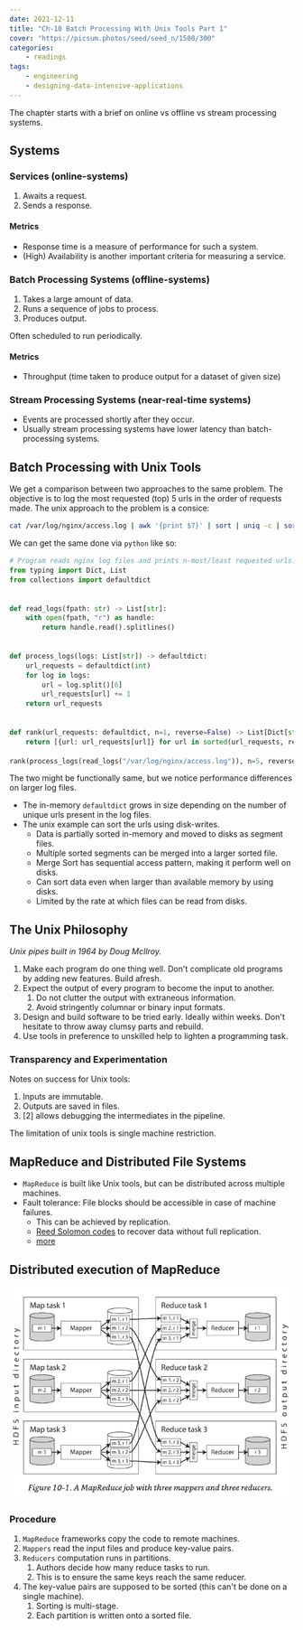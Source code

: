 ```yaml
---
date: 2021-12-11
title: "Ch-10 Batch Processing With Unix Tools Part 1"
cover: "https://picsum.photos/seed/seed_n/1500/300"
categories:
    - readings
tags:
    - engineering
    - designing-data-intensive-applications
---
```

The chapter starts with a brief on online vs offline vs stream processing systems.

## Systems

### Services (online-systems)

1. Awaits a request.
2. Sends a response.

#### Metrics

- Response time is a measure of performance for such a system.
- (High) Availability is another important criteria for measuring a service.

### Batch Processing Systems (offline-systems)

1. Takes a large amount of data.
2. Runs a sequence of jobs to process.
3. Produces output.

Often scheduled to run periodically.

#### Metrics

- Throughput (time taken to produce output for a dataset of given size)

### Stream Processing Systems (near-real-time systems)

- Events are processed shortly after they occur.
- Usually stream processing systems have lower latency than batch-processing systems.

## Batch Processing with Unix Tools

We get a comparison between two approaches to the same problem. The objective is to log the most requested (top) 5 urls in the order of requests made.
The unix approach to the problem is a consice:

```bash
cat /var/log/nginx/access.log | awk '{print $7}' | sort | uniq -c | sort -r -n | head -n 5
```

We can get the same done via `python` like so:

```python
# Program reads nginx log files and prints n-most/least requested urls.
from typing import Dict, List
from collections import defaultdict


def read_logs(fpath: str) -> List[str]:
    with open(fpath, "r") as handle:
        return handle.read().splitlines()


def process_logs(logs: List[str]) -> defaultdict:
    url_requests = defaultdict(int)
    for log in logs:
        url = log.split()[6]
        url_requests[url] += 1
    return url_requests


def rank(url_requests: defaultdict, n=1, reverse=False) -> List[Dict[str, int]]:
    return [{url: url_requests[url]} for url in sorted(url_requests, reverse=reverse)]

rank(process_logs(read_logs("/var/log/nginx/access.log")), n=5, reverse=True)
```

The two might be functionally same, but we notice performance differences on larger log files.

- The in-memory `defaultdict` grows in size depending on the number of unique urls present in the log files.
- The unix example can sort the urls using disk-writes.
    - Data is partially sorted in-memory and moved to disks as segment files.
    - Multiple sorted segments can be merged into a larger sorted file.
    - Merge Sort has sequential access pattern, making it perform well on disks.
    - Can sort data even when larger than available memory by using disks.
    - Limited by the rate at which files can be read from disks.

## The Unix Philosophy

_Unix pipes built in 1964 by Doug McIlroy._

1. Make each program do one thing well. Don't complicate old programs by adding new features. Build afresh.
2. Expect the output of every program to become the input to another. 
    1. Do not clutter the output with extraneous information.
    2. Avoid stringently columnar or binary input formats.
3. Design and build software to be tried early. Ideally within weeks. Don't hesitate to throw away clumsy parts and rebuild.
4. Use tools in preference to unskilled help to lighten a programming task.

### Transparency and Experimentation

Notes on success for Unix tools:

1. Inputs are immutable. 
2. Outputs are saved in files. 
3. [2] allows debugging the intermediates in the pipeline.

The limitation of unix tools is single machine restriction. 

## MapReduce and Distributed File Systems

- `MapReduce` is built like Unix tools, but can be distributed across multiple machines.
- Fault tolerance: File blocks should be accessible in case of machine failures. 
    - This can be achieved by replication.
    - [Reed Solomon codes](https://en.wikipedia.org/wiki/Reed%E2%80%93Solomon_error_correction) to recover data without full replication.
    - [more](https://www.youtube.com/watch?v=dpxD8gwgbOc)

## Distributed execution of MapReduce

![A MapReduce job with 3 Mappers and 3 Reducers](../../../images/2021/12/designing_data_intensive_applications/batch-processing/map-reduce.png)

### Procedure

1. `MapReduce` frameworks copy the code to remote machines.
2. `Mappers` read the input files and produce key-value pairs.
3. `Reducers` computation runs in partitions.
    1. Authors decide how many reduce tasks to run.
    2. This is to ensure the same keys reach the same reducer.
4. The key-value pairs are supposed to be sorted (this can't be done on a single machine).
    1. Sorting is multi-stage.
    2. Each partition is written onto a sorted file.
